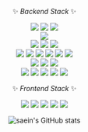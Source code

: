 
<div align="center">

 ✨ _Backend Stack_ ✨
 
 <img src="https://img.shields.io/badge/JAVA-007396?style=flat&logo=Java&logoColor=white">
 <img src="https://img.shields.io/badge/Go-00ADD8?style=flat&logo=Go&logoColor=white">
 <img src="https://img.shields.io/badge/Gradle-02303A?style=flat&logo=Gradle&logoColor=white">
 <br/>
 <img src="https://img.shields.io/badge/Spring Boot-6DB33F?style=flat&logo=SpringBoot&logoColor=white" />
 <br/>
 <img src="https://img.shields.io/badge/apachekafka-231F20?style=flat&logo=apachekafka&logoColor=white" />
 <img src="https://img.shields.io/badge/grafana-F46800?style=flat&logo=grafana&logoColor=white" />
 <img src="https://img.shields.io/badge/prometheus-E6522C?style=flat&logo=prometheus&logoColor=white" />
 <br/>
 <img src="https://img.shields.io/badge/MySQL-4479A1?style=flat&logo=MySQL&logoColor=white" />
 <img src="https://img.shields.io/badge/PostgreSQL-4169E1?style=flat&logo=postgresql&logoColor=white" />
 <img src="https://img.shields.io/badge/amazonrds-527FFF?style=flat&logo=amazonrds&logoColor=white" />
 <img src="https://img.shields.io/badge/Redis-DC382D?style=flat&logo=Redis&logoColor=white" />
 <img src="https://img.shields.io/badge/RabbitMQ-FF6600?style=flat&logo=RabbitMQ&logoColor=white" />
 <img src="https://img.shields.io/badge/MongoDB-47A248?style=flat&logo=mongodb&logoColor=white" /> 
 <br/>
 <img src="https://img.shields.io/badge/Jenkins-D24939?style=flat&logo=jenkins&logoColor=white" />
 <img src="https://img.shields.io/badge/Docker-2496ED?style=flat&logo=docker&logoColor=white" />
 <img src="https://img.shields.io/badge/RabbitMQ-FF6600?style=flat&logo=RabbitMQ&logoColor=white" />
 <br/>
 <img src="https://img.shields.io/badge/Amazon EC2-FF9900?style=flat&logo=amazonec2&logoColor=white" />
 <img src="https://img.shields.io/badge/Amazon ECS-FF9900?style=flat&logo=amazonecs&logoColor=white" />
 <img src="https://img.shields.io/badge/Amazon EKS-FF9900?style=flat&logo=amazoneks&logoColor=white" />
 <img src="https://img.shields.io/badge/Amazon S3-569A31?style=flat&logo=amazons3&logoColor=white" />
 <img src="https://img.shields.io/badge/Amazon EKS-FF9900?style=flat&logo=amazoneks&logoColor=white" />
 

  ✨ _Frontend Stack_ ✨

 <img src="https://img.shields.io/badge/HTML5-E34F26?style=flat&logo=HTML5&logoColor=white" />
 <img src="https://img.shields.io/badge/CSS3-1572B6?style=flat&logo=CSS3&logoColor=white" />
 <img src="https://img.shields.io/badge/React-61DAFB?style=flat&logo=react&logoColor=white" />
 <img src="https://img.shields.io/badge/React Native-61DAFB?style=flat&logo=react&logoColor=white" />
 <img src="https://img.shields.io/badge/Vue.js-4FC08D?style=flat&logo=vue.js&logoColor=white" />


![saein's GitHub stats](https://github-readme-stats.vercel.app/api?username=gitSaein&theme=radical&show_icons=true)

</div>



